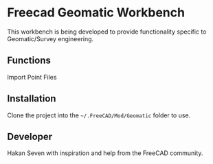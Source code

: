 # Freecad Geomatic Workbench
This workbench is being developed to provide functionality specific to Geomatic/Survey engineering.

## Functions
Import Point Files

## Installation
Clone the project into the `~/.FreeCAD/Mod/Geomatic` folder to use.

## Developer 
Hakan Seven with inspiration and help from the FreeCAD community.
